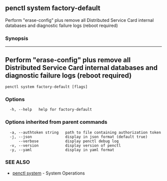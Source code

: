 ## penctl system factory-default

Perform "erase-config" plus remove all Distributed Service Card internal databases and diagnostic failure logs (reboot required)

### Synopsis



------------------------------------------------------------------------------------------------------------------
 Perform "erase-config" plus remove all Distributed Service Card internal databases and diagnostic failure logs (reboot required) 
------------------------------------------------------------------------------------------------------------------


```
penctl system factory-default [flags]
```

### Options

```
  -h, --help   help for factory-default
```

### Options inherited from parent commands

```
  -a, --authtoken string   path to file containing authorization token
  -j, --json               display in json format (default true)
      --verbose            display penctl debug log
  -v, --version            display version of penctl
  -y, --yaml               display in yaml format
```

### SEE ALSO
* [penctl system](penctl_system.md)	 - System Operations

